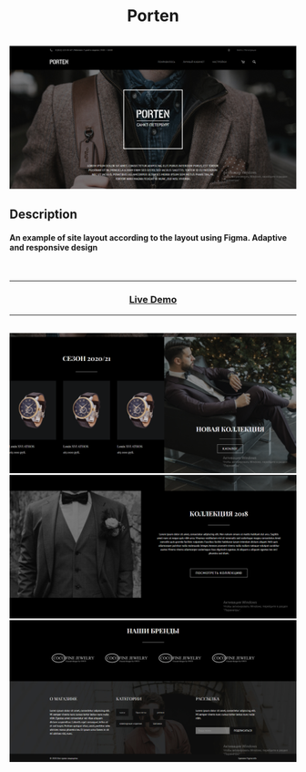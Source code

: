 <h1 align="center">Porten</h1>

</br>

<img src="./readme_assets/1.png">

</br>

## Description

#### An example of site layout according to the layout using Figma. Adaptive and responsive design

</br>

---

### <p align="center"><a  href="https://guryanov-junior.github.io/Porten/">Live Demo</a></p>

---

</br>

<img src="./readme_assets/2.png">

</br>

<img src="./readme_assets/3.png">

</br>

<img src="./readme_assets/4.png">

</br>
